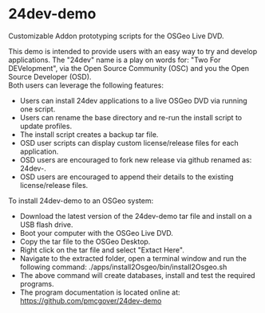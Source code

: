 # 24dev-demo
Customizable Addon prototyping scripts for the OSGeo Live DVD.

This demo is intended to provide users with an easy way to try and develop 
applications.  The "24dev" name is a play on words for: "Two For DEVelopment",
via the Open Source Community (OSC) and you the Open Source Developer (OSD).  
Both users can leverage the following features:
* Users can install 24dev applications to a live OSGeo DVD via running one script.
* Users can rename the base directory and re-run the install script to update profiles.   
* The install script creates a backup tar file.
* OSD user scripts can display custom license/release files for each application.  
* OSD users are encouraged to fork new release via github renamed as: 24dev-<myApp>. 
* OSD users are encouraged to append their details to the existing license/release files. 

To install 24dev-demo to an OSGeo system:
* Download the latest version of the 24dev-demo tar file and install on a USB flash drive.
* Boot your computer with the OSGeo Live DVD.
* Copy the tar file to the OSGeo Desktop.
* Right click on the tar file and select "Extact Here".
* Navigate to the extracted folder, open a terminal window and run the following command:
    ./apps/install2Osgeo/bin/install2Osgeo.sh
* The above command will create databases, install and test the required programs.
* The program documentation is located online at:  https://github.com/pmcgover/24dev-demo  

